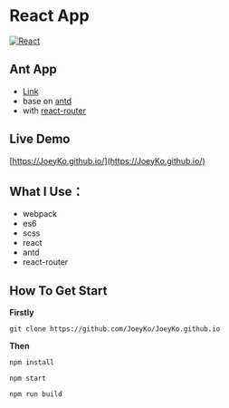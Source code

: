 # React App
[![React](https://cldup.com/dTxpPi9lDf.thumb.png)](https://facebook.github.io/react/)

## Ant App
  -  [Link](https://joeyko.github.io/antd-app/)
  -  base on [antd](https://ant.design/)
  -  with [react-router](https://github.com/ReactTraining/react-router)

## Live Demo
[https://JoeyKo.github.io/](https://JoeyKo.github.io/)

## What I Use：
-  webpack
-  es6
-  scss
-  react
-  antd
-  react-router

## How To Get Start
**Firstly**
```
git clone https://github.com/JoeyKo/JoeyKo.github.io
```

**Then**
```
npm install

npm start

npm run build
```
